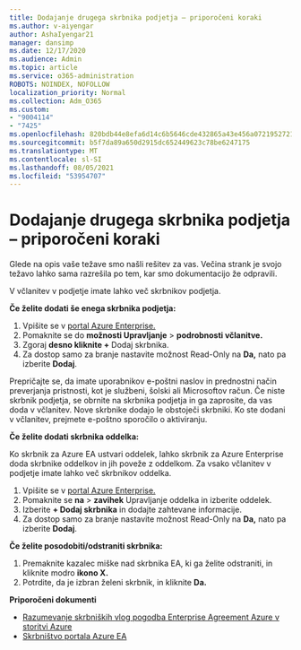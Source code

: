 ```yaml
---
title: Dodajanje drugega skrbnika podjetja – priporočeni koraki
ms.author: v-aiyengar
author: AshaIyengar21
manager: dansimp
ms.date: 12/17/2020
ms.audience: Admin
ms.topic: article
ms.service: o365-administration
ROBOTS: NOINDEX, NOFOLLOW
localization_priority: Normal
ms.collection: Adm_O365
ms.custom:
- "9004114"
- "7425"
ms.openlocfilehash: 820bdb44e8efa6d14c6b5646cde432865a43e456a07219527218eecd1beb0819
ms.sourcegitcommit: b5f7da89a650d2915dc652449623c78be6247175
ms.translationtype: MT
ms.contentlocale: sl-SI
ms.lasthandoff: 08/05/2021
ms.locfileid: "53954707"
---
```

# <a name="add-another-enterprise-administrator---recommended-steps"></a>Dodajanje drugega skrbnika podjetja – priporočeni koraki

Glede na opis vaše težave smo našli rešitev za vas. Večina strank je svojo težavo lahko sama razrešila po tem, kar smo dokumentacijo že odpravili.

V včlanitev v podjetje imate lahko več skrbnikov podjetja.

**Če želite dodati še enega skrbnika podjetja:**

1. Vpišite se v [portal Azure Enterprise.](https://ea.azure.com/)
1. Pomaknite se do **možnosti Upravljanje**  >  **podrobnosti včlanitve.**
1. Zgoraj **desno kliknite +** Dodaj skrbnika.
1. Za dostop samo za branje nastavite možnost Read-Only na **Da,** nato pa izberite **Dodaj**.

Prepričajte se, da imate uporabnikov e-poštni naslov in prednostni način preverjanja pristnosti, kot je službeni, šolski ali Microsoftov račun. Če niste skrbnik podjetja, se obrnite na skrbnika podjetja in ga zaprosite, da vas doda v včlanitev. Nove skrbnike dodajo le obstoječi skrbniki. Ko ste dodani v včlanitev, prejmete e-poštno sporočilo o aktiviranju.

**Če želite dodati skrbnika oddelka:**

Ko skrbnik za Azure EA ustvari oddelek, lahko skrbnik za Azure Enterprise doda skrbnike oddelkov in jih poveže z oddelkom. Za vsako včlanitev v podjetje imate lahko več skrbnikov oddelka.

1. Vpišite se v [portal Azure Enterprise.](https://ea.azure.com/)
1. Pomaknite se **na**  >  **zavihek** Upravljanje oddelka in izberite oddelek.
1. Izberite **+ Dodaj skrbnika** in dodajte zahtevane informacije.
1. Za dostop samo za branje nastavite možnost Read-Only na **Da,** nato pa izberite **Dodaj**.

**Če želite posodobiti/odstraniti skrbnika:**

1. Premaknite kazalec miške nad skrbnika EA, ki ga želite odstraniti, in kliknite modro **ikono X.**
1. Potrdite, da je izbran želeni skrbnik, in kliknite **Da.**

**Priporočeni dokumenti**

- [Razumevanje skrbniških vlog pogodba Enterprise Agreement Azure v storitvi Azure](https://docs.microsoft.com/azure/billing/billing-understand-ea-roles)
- [Skrbništvo portala Azure EA](https://docs.microsoft.com/azure/billing/billing-ea-portal-administration)
